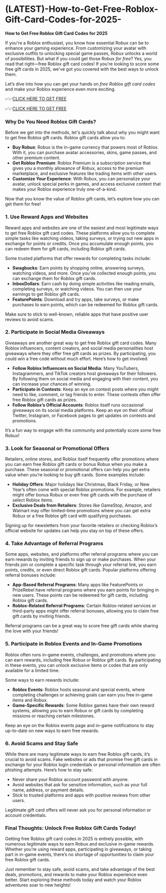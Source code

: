 # (LATEST)-How-to-Get-Free-Roblox-Gift-Card-Codes-for-2025-

**How to Get Free Roblox Gift Card Codes for 2025**

If you're a Roblox enthusiast, you know how essential Robux can be to enhance your gaming experience. From customizing your avatar with exclusive outfits to unlocking special game passes, Robux unlocks a world of possibilities. But what if you could get those Robux *for free*? Yes, you read that right—free Roblox gift card codes! If you're looking to score some free gift cards in 2025, we've got you covered with the best ways to unlock them.

Let’s dive into how you can get your hands on *free Roblox gift card codes* and make your Roblox experience even more exciting.

✅✅[CLICK HERE TO GET FREE](https://tinyurl.com/f5a9kmyc)

✅✅[CLICK HERE TO GET FREE](https://tinyurl.com/f5a9kmyc)

### **Why Do You Need Roblox Gift Cards?**

Before we get into the methods, let's quickly talk about why you might want to get free Roblox gift cards. Roblox gift cards allow you to:

- **Buy Robux**: Robux is the in-game currency that powers most of Roblox. With it, you can purchase avatar accessories, skins, game passes, and other premium content.
- **Get Roblox Premium**: Roblox Premium is a subscription service that gives you a monthly allowance of Robux, access to the premium marketplace, and exclusive features like trading items with other users.
- **Customize Your Experience**: With Robux, you can personalize your avatar, unlock special perks in games, and access exclusive content that makes your Roblox experience truly one-of-a-kind.

Now that you know the value of Roblox gift cards, let’s explore how you can get them for free!

### **1. Use Reward Apps and Websites**

Reward apps and websites are one of the easiest and most legitimate ways to get free Roblox gift card codes. These platforms allow you to complete simple tasks like watching videos, taking surveys, or trying out new apps in exchange for points or credits. Once you accumulate enough points, you can redeem them for gift cards, including Roblox gift cards.

Some trusted platforms that offer rewards for completing tasks include:

- **Swagbucks**: Earn points by shopping online, answering surveys, watching videos, and more. Once you’ve collected enough points, you can exchange them for Roblox gift cards.
- **InboxDollars**: Earn cash by doing simple activities like reading emails, completing surveys, or watching videos. You can then use your earnings to get Roblox gift cards.
- **FeaturePoints**: Download and try apps, take surveys, or make purchases to earn points, which can be redeemed for Roblox gift cards.

Make sure to stick to well-known, reliable apps that have positive user reviews to avoid scams.

### **2. Participate in Social Media Giveaways**

Giveaways are another great way to get free Roblox gift card codes. Many Roblox influencers, content creators, and social media personalities host giveaways where they offer free gift cards as prizes. By participating, you could win a free code without much effort. Here’s how to get involved:

- **Follow Roblox Influencers on Social Media**: Many YouTubers, Instagrammers, and TikTok creators host giveaways for their followers. By following them on social media and engaging with their content, you can increase your chances of winning.
- **Participate in Contests**: Keep an eye on contest posts where you might need to like, comment, or tag friends to enter. These contests often offer free Roblox gift cards as prizes.
- **Follow Roblox’s Official Accounts**: Roblox itself runs occasional giveaways on its social media platforms. Keep an eye on their official Twitter, Instagram, or Facebook pages to get updates on contests and promotions.

It’s a fun way to engage with the community and potentially score some free Robux!

### **3. Look for Seasonal or Promotional Offers**

Retailers, online stores, and Roblox itself frequently offer promotions where you can earn free Roblox gift cards or bonus Robux when you make a purchase. These seasonal or promotional offers can help you get extra value when you’re looking to buy gift cards. Some examples include:

- **Holiday Offers**: Major holidays like Christmas, Black Friday, or New Year’s often come with special Roblox promotions. For example, retailers might offer bonus Robux or even free gift cards with the purchase of select Roblox items.
- **Exclusive Deals from Retailers**: Stores like GameStop, Amazon, and Walmart may offer limited-time promotions where you can get extra Robux or a free Roblox gift card with qualifying purchases.

Signing up for newsletters from your favorite retailers or checking Roblox’s official website for updates can help you stay on top of these offers.

### **4. Take Advantage of Referral Programs**

Some apps, websites, and platforms offer referral programs where you can earn rewards by inviting friends to sign up or make purchases. When your friends join or complete a specific task through your referral link, you earn points, credits, or even direct Roblox gift cards. Popular platforms offering referral bonuses include:

- **App-Based Referral Programs**: Many apps like FeaturePoints or PrizeRebel have referral programs where you earn points for bringing in new users. These points can be redeemed for gift cards, including Roblox gift cards.
- **Roblox-Related Referral Programs**: Certain Roblox-related services or third-party apps might offer referral bonuses, allowing you to claim free gift cards by inviting friends.

Referral programs can be a great way to score free gift cards while sharing the love with your friends!

### **5. Participate in Roblox Events and In-Game Promotions**

Roblox often runs in-game events, challenges, and promotions where you can earn rewards, including free Robux or Roblox gift cards. By participating in these events, you can unlock exclusive items or codes that are only available for a limited time.

Some ways to earn rewards include:

- **Roblox Events**: Roblox hosts seasonal and special events, where completing challenges or achieving goals can earn you free in-game items and Robux.
- **Game-Specific Rewards**: Some Roblox games have their own reward systems, allowing you to earn Robux or gift cards by completing missions or reaching certain milestones.

Keep an eye on the Roblox events page and in-game notifications to stay up-to-date on new ways to earn free rewards.

### **6. Avoid Scams and Stay Safe**

While there are many legitimate ways to earn free Roblox gift cards, it’s crucial to avoid scams. Fake websites or ads that promise free gift cards in exchange for your Roblox login credentials or personal information are often phishing attempts. Here’s how to stay safe:

- Never share your Roblox account password with anyone.
- Avoid websites that ask for sensitive information, such as your full name, address, or payment details.
- Stick to trusted platforms and apps with positive reviews from other users.

Legitimate gift card offers will never ask you for personal information or account credentials.

### **Final Thoughts: Unlock Free Roblox Gift Cards Today!**

Getting free Roblox gift card codes in 2025 is entirely possible, with numerous legitimate ways to earn Robux and exclusive in-game rewards. Whether you’re using reward apps, participating in giveaways, or taking part in in-game events, there’s no shortage of opportunities to claim your free Roblox gift cards.

Just remember to stay safe, avoid scams, and take advantage of the best deals, promotions, and rewards to make your Roblox experience even better. Start exploring these methods today and watch your Roblox adventures soar to new heights!
